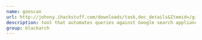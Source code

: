 ```yaml
---
name: gooscan
url: http://johnny.ihackstuff.com/downloads/task,doc_details&Itemid=/gid,28/
description: tool that automates queries against Google search appliances, but with a twist. URL : http://johnny.ihackstuff.com/downloads/task,doc_details&Itemid=/gid,28/ Groups : blackarch blackarch-automation
group: blackarch
---
```

